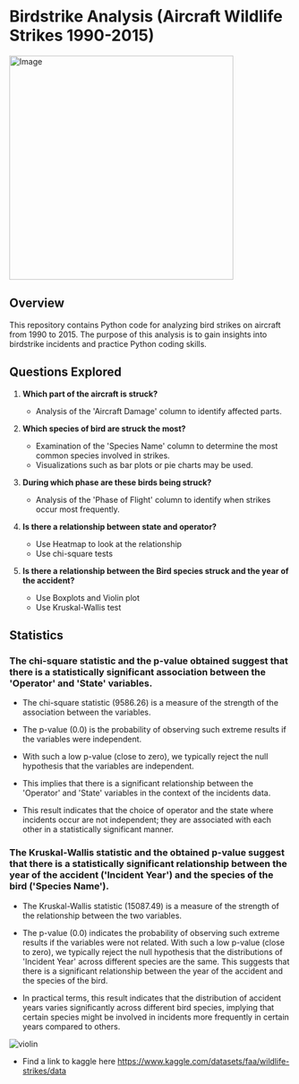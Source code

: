 # Birdstrike Analysis (Aircraft Wildlife Strikes 1990-2015)

<img src="https://github.com/BarendBester/AviationData/assets/121133689/ba81bf8f-15d9-4c74-862b-e20c2e1fdcc1" alt="Image" width="400">

## Overview
This repository contains Python code for analyzing bird strikes on aircraft from 1990 to 2015. The purpose of this analysis is to gain insights into birdstrike incidents and practice Python coding skills.

## Questions Explored
1. **Which part of the aircraft is struck?**
    - Analysis of the 'Aircraft Damage' column to identify affected parts.

2. **Which species of bird are struck the most?**
    - Examination of the 'Species Name' column to determine the most common species involved in strikes.
    - Visualizations such as bar plots or pie charts may be used.

3. **During which phase are these birds being struck?**
    - Analysis of the 'Phase of Flight' column to identify when strikes occur most frequently.

4. **Is there a relationship between state and operator?**
    - Use Heatmap to look at the relationship
    - Use chi-square tests

5. **Is there a relationship between the Bird species struck and the year of the accident?**
    - Use Boxplots and Violin plot
    - Use Kruskal-Wallis test
   
## Statistics
### The chi-square statistic and the p-value obtained suggest that there is a statistically significant association between the 'Operator' and 'State' variables.

- The chi-square statistic (9586.26) is a measure of the strength of the association between the variables.

- The p-value (0.0) is the probability of observing such extreme results if the variables were independent.

- With such a low p-value (close to zero), we typically reject the null hypothesis that the variables are independent.

- This implies that there is a significant relationship between the 'Operator' and 'State' variables in the context of the incidents data.

- This result indicates that the choice of operator and the state where incidents occur are not independent; they are associated with each other in a statistically significant manner.

### The Kruskal-Wallis statistic and the obtained p-value suggest that there is a statistically significant relationship between the year of the accident ('Incident Year') and the species of the bird ('Species Name').

- The Kruskal-Wallis statistic (15087.49) is a measure of the strength of the relationship between the two variables.

- The p-value (0.0) indicates the probability of observing such extreme results if the variables were not related. With such a low p-value (close to zero), we typically reject the null hypothesis that the distributions of 'Incident Year' across different species are the same. This suggests that there is a significant relationship between the year of the accident and the species of the bird.

- In practical terms, this result indicates that the distribution of accident years varies significantly across different bird species, implying that certain species might be involved in incidents more frequently in certain years compared to others.

![violin](https://github.com/BarendBester/AviationData/assets/121133689/a7e41d87-0c68-4558-834b-2b119bb219c6)



- Find a link to kaggle here https://www.kaggle.com/datasets/faa/wildlife-strikes/data
